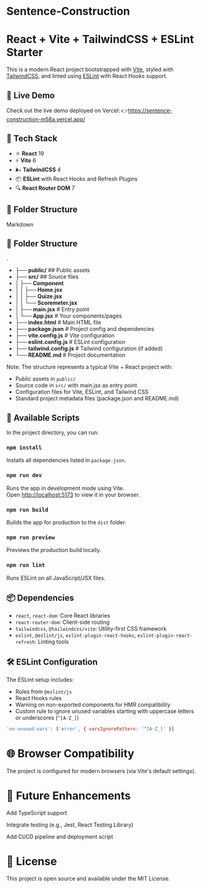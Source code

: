 # Sentence-Construction
# React + Vite + TailwindCSS + ESLint Starter

This is a modern React project bootstrapped with [Vite](https://vitejs.dev/), styled with [TailwindCSS](https://tailwindcss.com/), and linted using [ESLint](https://eslint.org/) with React Hooks support.

## 🔗 Live Demo
Check out the live demo deployed on Vercel:
👉https://sentence-construction-m58a.vercel.app/

## 🚀 Tech Stack

- ⚛️ **React** 19
- ⚡ **Vite** 6
- 🌬️ **TailwindCSS** 4
- 📦 **ESLint** with React Hooks and Refresh Plugins
- 🔍 **React Router DOM** 7

## 📁 Folder Structure

Markdown

## 📁 Folder Structure

.
- **├── public/**        ## Public assets
- **├── src/**           ## Source files
- **│   ├── Component**
- **│   │    ├── Home.jsx**
- **│   │    ├── Quize.jsx**
- **│   │    └── Scoremeter.jsx**             
- **│   ├── main.jsx**    # Entry point
- **│   └── App.jsx**         # Your components/pages
- **├── index.html**      # Main HTML file
- **├── package.json**    # Project config and dependencies
- **├── vite.config.js**  # Vite configuration
- **├── eslint.config.js** # ESLint configuration
- **├── tailwind.config.js** # Tailwind configuration (if added)
- **└── README.md**       # Project documentation


Note: The structure represents a typical Vite + React project with:
- Public assets in `public/`
- Source code in `src/` with main.jsx as entry point
- Configuration files for Vite, ESLint, and Tailwind CSS
- Standard project metadata files (package.json and README.md)


## 🔧 Available Scripts

In the project directory, you can run:

### `npm install`

Installs all dependencies listed in `package.json`.

### `npm run dev`

Runs the app in development mode using Vite.  
Open [http://localhost:5173](http://localhost:5173) to view it in your browser.

### `npm run build`

Builds the app for production to the `dist` folder.

### `npm run preview`

Previews the production build locally.

### `npm run lint`

Runs ESLint on all JavaScript/JSX files.

## 📦 Dependencies

- `react`, `react-dom`: Core React libraries
- `react-router-dom`: Client-side routing
- `tailwindcss`, `@tailwindcss/vite`: Utility-first CSS framework
- `eslint`, `@eslint/js`, `eslint-plugin-react-hooks`, `eslint-plugin-react-refresh`: Linting tools

## 🛠️ ESLint Configuration

The ESLint setup includes:

- Rules from `@eslint/js`
- React Hooks rules
- Warning on non-exported components for HMR compatibility
- Custom rule to ignore unused variables starting with uppercase letters or underscores (`^[A-Z_]`)

```js
'no-unused-vars': ['error', { varsIgnorePattern: '^[A-Z_]' }]
```
# 🌐 Browser Compatibility
The project is configured for modern browsers (via Vite's default settings).

# 🧪 Future Enhancements
Add TypeScript support

Integrate testing (e.g., Jest, React Testing Library)

Add CI/CD pipeline and deployment script

# 📄 License
This project is open source and available under the MIT License.


